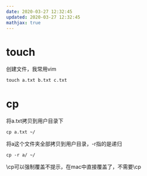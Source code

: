 ```yaml
---
date: 2020-03-27 12:32:45
updated: 2020-03-27 12:32:45
mathjax: true
---
```


# touch
 创建文件，我常用vim
```
touch a.txt b.txt c.txt 
```

<!---more-->

# cp
 将a.txt拷贝到用户目录下
```
cp a.txt ~/
```
 将a这个文件夹全部拷贝到用户目录，-r指的是递归
```
cp -r a/ ~/
```
 \cp可以强制覆盖不提示，在mac中直接覆盖了，不需要\cp